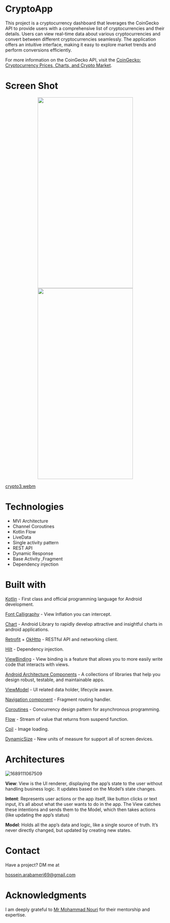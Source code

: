 # CryptoApp
This project is a cryptocurrency dashboard that leverages the CoinGecko API to provide users with a comprehensive list of cryptocurrencies and their details. Users can view real-time data about various cryptocurrencies and convert between different cryptocurrencies seamlessly. The application offers an intuitive interface, making it easy to explore market trends and perform conversions efficiently.

For more information on the CoinGecko API, visit the [CoinGecko: Cryptocurrency Prices, Charts, and Crypto Market](https://www.coingecko.com/).

# Screen Shot
<div align="center">
    <img src="https://github.com/user-attachments/assets/d4d6c48f-b03a-4723-b766-b4b86fa82c2b" data-canonical-src="https://gyazo.com/eb5c5741b6a9a16c692170a41a49c858.png" width="300" height="600" />
    <img src="https://github.com/user-attachments/assets/9215a10d-3942-48d4-84f2-42e58547a665" data-canonical-src="https://gyazo.com/eb5c5741b6a9a16c692170a41a49c858.png" width="300" height="600" />
</div>

[crypto3.webm](https://github.com/user-attachments/assets/b6e90fc9-8d60-45ce-ad5f-3d7dd554bb8e)

# Technologies

* MVI Architecture
* Channel Coroutines
* Kotlin Flow
* LiveData
* Single activity pattern
* REST API
* Dynamic Response
* Base Activity ,Fragment
* Dependency injection

# Built with
[Kotlin](https://kotlinlang.org/) - First class and official programming language for Android development.

[Font Calligraphy](https://github.com/InflationX/ViewPump) - View Inflation you can intercept.

[Chart](https://github.com/diogobernardino/williamchart) - Android Library to rapidly develop attractive and insightful charts in android applications.

[Retrofit](https://square.github.io/retrofit/) + [OkHttp](https://square.github.io/okhttp/) - RESTful API and networking client.

[Hilt](https://dagger.dev/hilt/) - Dependency injection.

[ViewBinding](https://developer.android.com/topic/libraries/view-binding) - View binding is a feature that allows you to more easily write code that interacts with views.

[Android Architecture Components](https://developer.android.com/topic/libraries/architecture) - A collections of libraries that help you design robust, testable, and maintainable apps.

[ViewModel](https://developer.android.com/reference/androidx/lifecycle/ViewModel) - UI related data holder, lifecycle aware.

[Navigation component](https://developer.android.com/guide/navigation) - Fragment routing handler.

[Coroutines](https://developer.android.com/kotlin/coroutines) - Concurrency design pattern for asynchronous programming.

[Flow](https://developer.android.com/kotlin/flow) - Stream of value that returns from suspend function.

[Coil](https://github.com/coil-kt/coil) - Image loading.

[DynamicSize](https://github.com/MrNouri/DynamicSizes) - New units of measure for support all of screen devices.

# Architectures
![1689111067509](https://github.com/user-attachments/assets/fb183b1a-99a0-4966-a120-cc8949673da2)

**View**: View is the UI renderer, displaying the app’s state to the user without handling business logic. It updates based on the Model’s state changes.

**Intent**: Represents user actions or the app itself, like button clicks or text input, it’s all about what the user wants to do in the app. The View catches these intentions and sends them to the Model, which then takes actions (like updating the app’s status)

**Model**: Holds all the app’s data and logic, like a single source of truth. It’s never directly changed, but updated by creating new states.

# Contact
Have a project? DM me at

hossein.arabameri69@gmail.com

# Acknowledgments
I am deeply grateful to [Mr Mohammad Nouri](https://github.com/MrNouri) for their mentorship and expertise.


